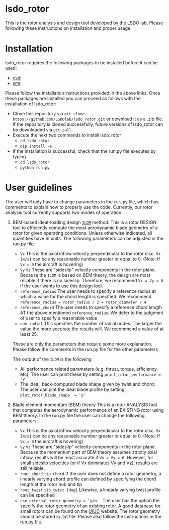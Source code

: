# lsdo_rotor

This is the rotor analysis and design tool developed by the LSDO lab. Please following these instructions on installation and proper usage. 

# Installation 

lsdo_rotor requires the following packages to be installed before it can be used:

* [csdl](https://lsdolab.github.io/csdl/docs/tutorial/install) 
* [smt](https://smt.readthedocs.io/en/latest/_src_docs/getting_started.html)

Please follow the installation instructions provided in the above links. Once these packages are installed you can proceed as follows with the installation of lsdo_rotor:

* Clone this repository via ``git clone https://github.com/LSDOlab/lsdo_rotor.git`` or download it as a .zip file. If the repository is cloned successfully, future versions of lsdo_rotor can be downloaded via `git pull`.
* Execute the next two commands to install lsdo_rotor
  * ``cd lsdo_rotor``
  * ``pip install -e .``
* If the installation is successful, check that the run.py file executes by typing
  * ``cd lsdo_rotor``
  * ``python run.py``
  
# User guidelines

The user will only have to change parameters in the `run.py` file, which has comments to explain how to properly use the code. Currently, our rotor analysis tool currently supports two modes of operation:

1) BEM-based ideal-loading design [`ILDM`](https://arc.aiaa.org/doi/abs/10.2514/6.2021-2598) method:
  This is a rotor DESIGN tool to efficiently compute the most aerodynamic blade geometry of a rotor for given operating conditions. Unless otherwise indicated, all quantities have SI units. The following parameters can be adjusted in the run.py file:
    * `Vx` This is the axial inflow velocity perpendicular to the rotor disc. `Vx [m/s]` can be any reasonable number greater or equal to 0. (Note: If `Vx = 0` the aircraft is hovering) 
    * `Vy` `Vz` These are "sideslip" velocity components in the rotor plane. Because the `ILDM` is based on  BEM theory, the deisgn are most reliable if there is no sideslip. Therefore, we recommend `Vx = Vy = 0` if the user wants to use this design tool. 
    * `reference_radius` The user needs to specify a reference radius at which a value for the chord length is specified. We recommend `reference_radius = rotor_radius / 2 = rotor_diameter / 4`
    * `reference_chord` The user needs to specify a reference chord length AT the above mentioned `reference_radius`. We defer to the judgment of user to specify a reasonable value
    * `num_radial` This specifies the number of radial nodes. The larger the value the more accurate the results will. We recommend a value of at least 25. 
    
   These are only the parameters that require some more explanation. Please follow the comments in the run.py file for the other parameters
  
   The output of the `ILDM` is the following
    * All performance related parameters (e.g. thrust, torque, efficiency, etc); The user can print these by setting `print_rotor_performance = 'y'`
    * The ideal, back-computed blade shape given by twist and chord; The user can plot the ideal blade profile by setting `plot_rotor_blade_shape  = 'y'`
  
2) Blade element momentum (BEM) theory
  This is a rotor ANALYSIS tool that computes the aerodynamic performance of an EXISTING rotor using BEM theory. In the run.py file the user can change the following parameters:
    * `Vx` This is the axial inflow velocity perpendicular to the rotor disc. `Vx [m/s]` can be any reasonable number greater or equal to 0. (Note: If `Vx = 0` the aircraft is hovering) 
    * `Vy` `Vz` These are "sideslip" velocity components in the rotor plane. Because the momentum part of BEM theory assumes strictly axial inflow, results will be most accurate if `Vx = Vy = 0`. However, for small sideslip velocities (or if Vx dominates Vy and Vz), results are still reliable.
    * `root_chord` `tip_chord` If the user does not define a rotor geometry, a linearly varying chord profile can defined by specifying the chord length at the rotor hub and tip
    * `root_twist` `tip_twist [deg]` Likewise, a linearly varying twist profile can be specified
    * `use_external_rotor_geometry = 'y/n' ` The user has the option the specify the rotor geometry of an existing rotor. A good database for small rotors can be found on the [UIUC](https://m-selig.ae.illinois.edu/props/propDB.html) website. The rotor geometry should be stored in .txt file. Please also follow the instructions in the run.py file.
  

  
  
